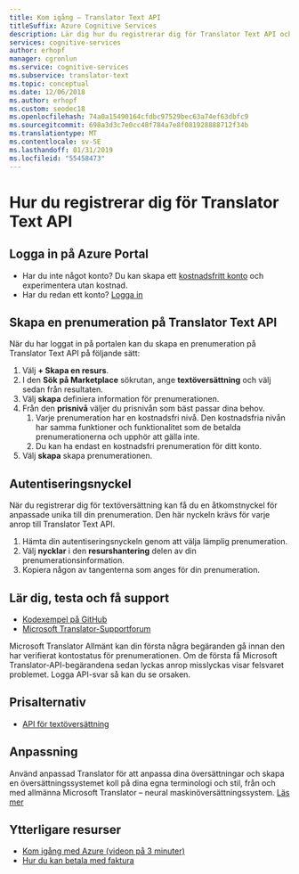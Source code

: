 ```yaml
---
title: Kom igång – Translator Text API
titleSuffix: Azure Cognitive Services
description: Lär dig hur du registrerar dig för Translator Text API och få en prenumerationsnyckel.
services: cognitive-services
author: erhopf
manager: cgronlun
ms.service: cognitive-services
ms.subservice: translator-text
ms.topic: conceptual
ms.date: 12/06/2018
ms.author: erhopf
ms.custom: seodec18
ms.openlocfilehash: 74a0a15490164cfdbc97529bec63a74ef63dbfc9
ms.sourcegitcommit: 698a3d3c7e0cc48f784a7e8f081928888712f34b
ms.translationtype: MT
ms.contentlocale: sv-SE
ms.lasthandoff: 01/31/2019
ms.locfileid: "55458473"
---
```

# <a name="how-to-sign-up-for-the-translator-text-api"></a>Hur du registrerar dig för Translator Text API

## <a name="sign-in-to-the-azure-portal"></a>Logga in på Azure Portal

- Har du inte något konto? Du kan skapa ett [kostnadsfritt konto](https://azure.microsoft.com/free/) och experimentera utan kostnad.
- Har du redan ett konto? [Logga in](https://ms.portal.azure.com/)

## <a name="create-a-subscription-to-the-translator-text-api"></a>Skapa en prenumeration på Translator Text API

När du har loggat in på portalen kan du skapa en prenumeration på Translator Text API på följande sätt:

1. Välj **+ Skapa en resurs**.
1. I den **Sök på Marketplace** sökrutan, ange **textöversättning** och välj sedan från resultaten.
1. Välj **skapa** definiera information för prenumerationen.
1. Från den **prisnivå** väljer du prisnivån som bäst passar dina behov.
    1. Varje prenumeration har en kostnadsfri nivå. Den kostnadsfria nivån har samma funktioner och funktionalitet som de betalda prenumerationerna och upphör att gälla inte.
    1. Du kan ha endast en kostnadsfri prenumeration för ditt konto.
1. Välj **skapa** skapa prenumerationen.

## <a name="authentication-key"></a>Autentiseringsnyckel

När du registrerar dig för textöversättning kan få du en åtkomstnyckel för anpassade unika till din prenumeration. Den här nyckeln krävs för varje anrop till Translator Text API.

1. Hämta din autentiseringsnyckeln genom att välja lämplig prenumeration.
1. Välj **nycklar** i den **resurshantering** delen av din prenumerationsinformation.
1. Kopiera någon av tangenterna som anges för din prenumeration.

## <a name="learn-test-and-get-support"></a>Lär dig, testa och få support

- [Kodexempel på GitHub](https://github.com/MicrosoftTranslator)
- [Microsoft Translator-Supportforum](https://www.aka.ms/TranslatorForum)

Microsoft Translator Allmänt kan din första några begäranden gå innan den har verifierat kontostatus för prenumerationen. Om de första få Microsoft Translator-API-begärandena sedan lyckas anrop misslyckas visar felsvaret problemet. Logga API-svar så kan du se orsaken.

## <a name="pricing-options"></a>Prisalternativ

- [API för textöversättning](https://azure.microsoft.com/pricing/details/cognitive-services/translator-text-api/)

## <a name="customization"></a>Anpassning

Använd anpassad Translator för att anpassa dina översättningar och skapa en översättningssystemet koll på dina egna terminologi och stil, från och med allmänna Microsoft Translator – neural maskinöversättningssystem. [Läs mer](customization.md)

## <a name="additional-resources"></a>Ytterligare resurser

- [Kom igång med Azure (videon på 3 minuter)](https://azure.microsoft.com/get-started/?b=16.24)
- [Hur du kan betala med faktura](https://azure.microsoft.com/pricing/invoicing/)
